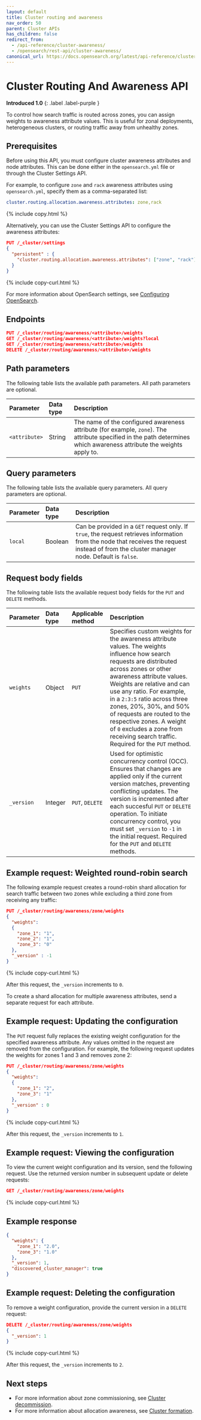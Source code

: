 ```yaml
---
layout: default
title: Cluster routing and awareness
nav_order: 50
parent: Cluster APIs
has_children: false
redirect_from:
  - /api-reference/cluster-awareness/
  - /opensearch/rest-api/cluster-awareness/
canonical_url: https://docs.opensearch.org/latest/api-reference/cluster-api/cluster-awareness/
---
```


# Cluster Routing And Awareness API
**Introduced 1.0**
{: .label .label-purple }

To control how search traffic is routed across zones, you can assign weights to awareness attribute values. This is useful for zonal deployments, heterogeneous clusters, or routing traffic away from unhealthy zones.

## Prerequisites

Before using this API, you must configure cluster awareness attributes and node attributes. This can be done either in the `opensearch.yml` file or through the Cluster Settings API. 

For example, to configure `zone` and `rack` awareness attributes using `opensearch.yml`, specify them as a comma-separated list:

```yaml
cluster.routing.allocation.awareness.attributes: zone,rack
```
{% include copy.html %}

Alternatively, you can use the Cluster Settings API to configure the awareness attributes:

```json
PUT /_cluster/settings 
{
  "persistent" : {
    "cluster.routing.allocation.awareness.attributes": ["zone", "rack"]
  }
}
```
{% include copy-curl.html %}

For more information about OpenSearch settings, see [Configuring OpenSearch]({{site.url}}{{site.baseurl}}/install-and-configure/configuring-opensearch/).

## Endpoints

```json
PUT /_cluster/routing/awareness/<attribute>/weights
GET /_cluster/routing/awareness/<attribute>/weights?local
GET /_cluster/routing/awareness/<attribute>/weights
DELETE /_cluster/routing/awareness/<attribute>/weights
```

## Path parameters

The following table lists the available path parameters. All path parameters are optional.

Parameter | Data type | Description
:--- | :--- | :---
`<attribute>` | String | The name of the configured awareness attribute (for example, `zone`). The attribute specified in the path determines which awareness attribute the weights apply to.

## Query parameters

The following table lists the available query parameters. All query parameters are optional.

| Parameter |  Data type | Description |
| :--- | :--- | :--- |
| `local` | Boolean | Can be provided in a `GET` request only. If `true`, the request retrieves information from the node that receives the request instead of from the cluster manager node. Default is `false`.|

## Request body fields

The following table lists the available request body fields for the `PUT` and `DELETE` methods.

| Parameter  | Data type | Applicable method | Description  |
| :--- | :--- | :--- | :--- |
| `weights`  | Object    | `PUT` | Specifies custom weights for the awareness attribute values. The weights influence how search requests are distributed across zones or other awareness attribute values. Weights are relative and can use any ratio. For example, in a `2:3:5` ratio across three zones, 20%, 30%, and 50% of requests are routed to the respective zones. A weight of `0` excludes a zone from receiving search traffic. Required for the `PUT` method. |
| `_version` | Integer    | `PUT`, `DELETE` | Used for optimistic concurrency control (OCC). Ensures that changes are applied only if the current version matches, preventing conflicting updates. The version is incremented after each succesful `PUT` or `DELETE` operation. To initiate concurrency control, you must set `_version` to `-1` in the initial request. Required for the `PUT` and `DELETE` methods. |


## Example request: Weighted round-robin search

The following example request creates a round-robin shard allocation for search traffic between two zones while excluding a third zone from receiving any traffic:

```json
PUT /_cluster/routing/awareness/zone/weights
{ 
  "weights":
  {
    "zone_1": "1", 
    "zone_2": "1", 
    "zone_3": "0"
  },
  "_version" : -1
}
```
{% include copy-curl.html %}

After this request, the `_version` increments to `0`.

To create a shard allocation for multiple awareness attributes, send a separate request for each attribute.

## Example request: Updating the configuration

The `PUT` request fully replaces the existing weight configuration for the specified awareness attribute. Any values omitted in the request are removed from the configuration. For example, the following request updates the weights for zones 1 and 3 and removes zone 2:

```json
PUT /_cluster/routing/awareness/zone/weights
{ 
  "weights":
  {
    "zone_1": "2", 
    "zone_3": "1"
  },
  "_version" : 0
}
```
{% include copy-curl.html %}

After this request, the `_version` increments to `1`.

## Example request: Viewing the configuration

To view the current weight configuration and its version, send the following request. Use the returned version number in subsequent update or delete requests:

```json
GET /_cluster/routing/awareness/zone/weights
```
{% include copy-curl.html %}

## Example response

```json
{
  "weights": {
    "zone_1": "2.0",
    "zone_3": "1.0"
  },
  "_version": 1,
  "discovered_cluster_manager": true
}
```

## Example request: Deleting the configuration

To remove a weight configuration, provide the current version in a `DELETE` request:

```json
DELETE /_cluster/routing/awareness/zone/weights
{
  "_version": 1
}
```
{% include copy-curl.html %}

After this request, the `_version` increments to `2`.

## Next steps

- For more information about zone commissioning, see [Cluster decommission]({{site.url}}{{site.baseurl}}/api-reference/cluster-decommission/).
- For more information about allocation awareness, see [Cluster formation]({{site.url}}{{site.baseurl}}/opensearch/cluster/#advanced-step-6-configure-shard-allocation-awareness-or-forced-awareness).
